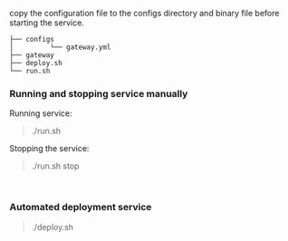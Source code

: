 
copy the configuration file to the configs directory and binary file before starting the service.

```
├── configs
│         └── gateway.yml
├── gateway
├── deploy.sh
└── run.sh
```

### Running and stopping service manually

Running service:

> ./run.sh

Stopping the service:

> ./run.sh stop

<br>

### Automated deployment service

> ./deploy.sh
